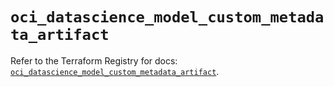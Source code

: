 # `oci_datascience_model_custom_metadata_artifact`

Refer to the Terraform Registry for docs: [`oci_datascience_model_custom_metadata_artifact`](https://registry.terraform.io/providers/hashicorp/oci/7.19.0/docs/resources/datascience_model_custom_metadata_artifact).
